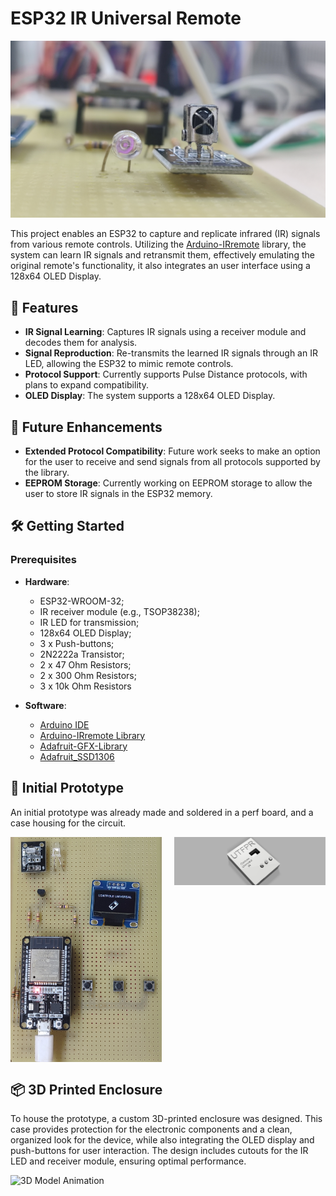 # ESP32 IR Universal Remote 

![Project Banner](info/cover_img.jpg)

This project enables an ESP32 to capture and replicate infrared (IR) signals from various remote controls. Utilizing the [Arduino-IRremote](https://github.com/Arduino-IRremote/Arduino-IRremote) library, the system can learn IR signals and retransmit them, effectively emulating the original remote's functionality, it also integrates an user interface using a 128x64 OLED Display.

## 🔧 Features

- **IR Signal Learning**: Captures IR signals using a receiver module and decodes them for analysis.
- **Signal Reproduction**: Re-transmits the learned IR signals through an IR LED, allowing the ESP32 to mimic remote controls.
- **Protocol Support**: Currently supports Pulse Distance protocols, with plans to expand compatibility.
- **OLED Display**: The system supports a 128x64 OLED Display.

## 🚀 Future Enhancements

- **Extended Protocol Compatibility**: Future work seeks to make an option for the user to receive and send signals from all protocols supported by the library.
- **EEPROM Storage**: Currently working on EEPROM storage to allow the user to store IR signals in the ESP32 memory.

## 🛠️ Getting Started

### Prerequisites

- **Hardware**:
  - ESP32-WROOM-32;
  - IR receiver module (e.g., TSOP38238);
  - IR LED for transmission;
  - 128x64 OLED Display;
  - 3 x Push-buttons;
  - 2N2222a Transistor;
  - 2 x 47 Ohm Resistors;
  - 2 x 300 Ohm Resistors;
  - 3 x 10k Ohm Resistors

- **Software**:
  - [Arduino IDE](https://www.arduino.cc/en/software)
  - [Arduino-IRremote Library](https://github.com/Arduino-IRremote/Arduino-IRremote)
  - [Adafruit-GFX-Library](https://github.com/adafruit/Adafruit-GFX-Library)
  - [Adafruit_SSD1306](https://github.com/adafruit/Adafruit_SSD1306)

## 🤖 Initial Prototype

An initial prototype was already made and soldered in a perf board, and a case housing for the circuit.

<div style="display: flex; justify-content: center; align-items: flex-start; gap: 20px;">
  <img src="info/circuit_image.png" alt="Circuit prototype" style="max-width: 48%; height: auto;">
  <img src="3dmodel/img/3d_model_render.png" alt="Case for the circuit" style="max-width: 48%; height: auto;">
</div>

## 📦 3D Printed Enclosure

To house the prototype, a custom 3D-printed enclosure was designed. This case provides protection for the electronic components and a clean, organized look for the device, while also integrating the OLED display and push-buttons for user interaction. The design includes cutouts for the IR LED and receiver module, ensuring optimal performance.

![3D Model Animation](3dmodel/img/3d_model_animation.gif)
